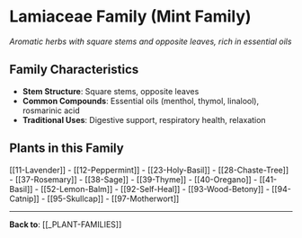 # Lamiaceae Family (Mint Family)

*Aromatic herbs with square stems and opposite leaves, rich in essential oils*

## Family Characteristics
- **Stem Structure**: Square stems, opposite leaves
- **Common Compounds**: Essential oils (menthol, thymol, linalool), rosmarinic acid
- **Traditional Uses**: Digestive support, respiratory health, relaxation

## Plants in this Family

[[11-Lavender]] - [[12-Peppermint]] - [[23-Holy-Basil]] - [[28-Chaste-Tree]] - [[37-Rosemary]] - [[38-Sage]] - [[39-Thyme]] - [[40-Oregano]] - [[41-Basil]] - [[52-Lemon-Balm]] - [[92-Self-Heal]] - [[93-Wood-Betony]] - [[94-Catnip]] - [[95-Skullcap]] - [[97-Motherwort]]

---

**Back to**: [[_PLANT-FAMILIES]]